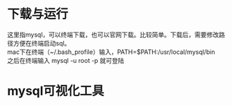 # 下载与运行
这里指mysql，可以终端下载，也可以官网下载。比较简单。下载后，需要修改路径方便在终端启动sql。  
mac下在终端（~/.bash_profile）输入，PATH=$PATH:/usr/local/mysql/bin  
之后在终端输入 mysql -u root -p 就可登陆  
# mysql可视化工具
